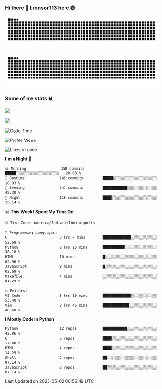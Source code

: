 ### Hi there 👋 bronson113 here 🌞
<div align="center">

![GitHub Snake Light](https://raw.githubusercontent.com/bronson113/bronson113/snake/github-snake.svg#gh-light-mode-only)

![GitHub Snake dark](https://raw.githubusercontent.com/bronson113/bronson113/snake/github-snake-dark.svg#gh-dark-mode-only)

</div>

### Some of my stats 📊
![](https://github-readme-stats-sigma-five.vercel.app/api?username=bronson113&theme=transparent&show_icons=true)

![](https://github-readme-stats-sigma-five.vercel.app/api/top-langs/?username=bronson113&theme=transparent&layout=compact&card_width=445)



<!--START_SECTION:waka-->
![Code Time](http://img.shields.io/badge/Code%20Time-202%20hrs%2028%20mins-blue)

![Profile Views](http://img.shields.io/badge/Profile%20Views-0-blue)

![Lines of code](https://img.shields.io/badge/From%20Hello%20World%20I%27ve%20Written-7.1%20million%20lines%20of%20code-blue)

**I'm a Night 🦉** 

```text
🌞 Morning                158 commits         █████░░░░░░░░░░░░░░░░░░░░   20.63 % 
🌆 Daytime                145 commits         █████░░░░░░░░░░░░░░░░░░░░   18.93 % 
🌃 Evening                347 commits         ███████████░░░░░░░░░░░░░░   45.30 % 
🌙 Night                  116 commits         ████░░░░░░░░░░░░░░░░░░░░░   15.14 % 
```


📊 **This Week I Spent My Time On** 

```text
🕑︎ Time Zone: America/Indiana/Indianapolis

💬 Programming Languages: 
C                        3 hrs 7 mins        █████████████░░░░░░░░░░░░   52.68 % 
Python                   2 hrs 16 mins       ██████████░░░░░░░░░░░░░░░   38.18 % 
HTML                     10 mins             █░░░░░░░░░░░░░░░░░░░░░░░░   02.96 % 
JavaScript               9 mins              █░░░░░░░░░░░░░░░░░░░░░░░░   02.69 % 
Makefile                 4 mins              ░░░░░░░░░░░░░░░░░░░░░░░░░   01.29 % 

🔥 Editors: 
VS Code                  3 hrs 10 mins       █████████████░░░░░░░░░░░░   53.40 % 
Vim                      2 hrs 46 mins       ████████████░░░░░░░░░░░░░   46.60 % 
```

**I Mostly Code in Python** 

```text
Python                   12 repos            ███████████░░░░░░░░░░░░░░   42.86 % 
C                        5 repos             ████░░░░░░░░░░░░░░░░░░░░░   17.86 % 
HTML                     4 repos             ████░░░░░░░░░░░░░░░░░░░░░   14.29 % 
Shell                    2 repos             ██░░░░░░░░░░░░░░░░░░░░░░░   07.14 % 
JavaScript               2 repos             ██░░░░░░░░░░░░░░░░░░░░░░░   07.14 % 
```




 Last Updated on 2023-05-02 00:56:49 UTC
<!--END_SECTION:waka-->
